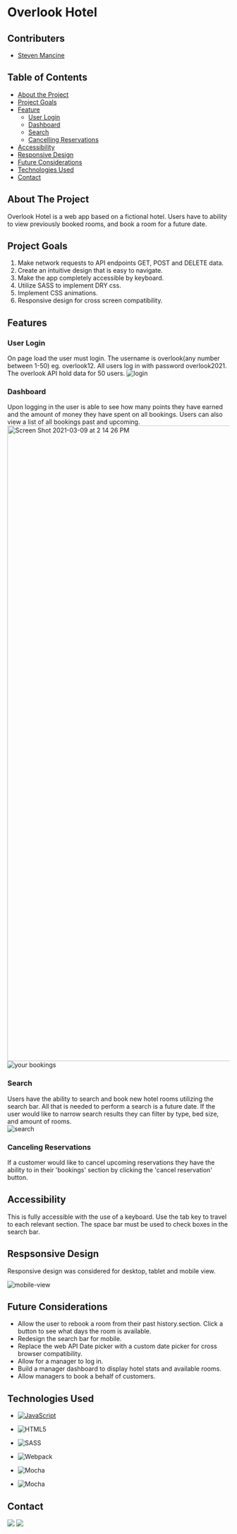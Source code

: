 # Overlook Hotel

## Contributers
* [Steven Mancine](https://github.com/itsnameissteven)

## Table of Contents 

- [About the Project](#about-the-project)
- [Project Goals](#project-goals)
- [Feature](#features)
  - [User Login](#user-login)
  - [Dashboard](#dashboard)
  - [Search](#search)
  - [Cancelling Reservations](#cancelling-reservations)
- [Accessibility](#accessibility)
- [Responsive Design](#responsive-design)
- [Future Considerations](#future-considerations)
- [Technologies Used](#technologies-used)
- [Contact](#contact)

## About The Project
Overlook Hotel is a web app based on a fictional hotel. Users have to ability to view previously booked rooms, and book a room for a future date.   

## Project Goals 
1. Make network requests to API endpoints GET, POST and DELETE data.
2. Create an intuitive design that is easy to navigate.
3. Make the app completely accessible by keyboard.
4. Utilize SASS to implement DRY css.
5. Implement CSS animations.
5. Responsive design for cross screen compatibility.

## Features

### User Login
On page load the user must login. The username is overlook(any number between 1-50) eg. overlook12.
All users log in with password overlook2021.
The overlook API hold data for 50 users.
![login](https://user-images.githubusercontent.com/72312636/110545095-d8533880-80e9-11eb-9421-5315f84882db.gif)

### Dashboard
Upon logging in the user is able to see how many points they have earned and the amount of money they have spent on all bookings.  Users can also view a list of all bookings past and upcoming.
<img width="1439" alt="Screen Shot 2021-03-09 at 2 14 26 PM" src="https://user-images.githubusercontent.com/72312636/110545203-fd47ab80-80e9-11eb-83d8-8afb497a70d2.png">
![your bookings](https://user-images.githubusercontent.com/72312636/110545262-16505c80-80ea-11eb-95fe-3ba4d205df3d.gif)

### Search 
Users have the ability to search and book new hotel rooms utilizing the search bar. All that is needed to perform a search is a future date.  If the user would like to narrow search results they can filter by type, bed size, and amount of rooms.  
![search](https://user-images.githubusercontent.com/72312636/110545434-5283bd00-80ea-11eb-8bc4-f239d61d10cb.gif)

### Canceling Reservations
If a customer would like to cancel upcoming reservations they have the ability to in their 'bookings' section by clicking the 'cancel reservation' button.

## Accessibility
This is fully accessible with the use of a keyboard. Use the tab key to travel to each relevant section. The space bar must be used to check boxes in the search bar.

## Respsonsive Design 
Responsive design was considered for desktop, tablet and mobile view.

![mobile-view](https://user-images.githubusercontent.com/72312636/110545778-d5a51300-80ea-11eb-9f39-e52ba59ca025.gif)

## Future Considerations
* Allow the user to rebook a room from their past history.section. Click a button to see what days the room is available.
* Redesign the search bar for mobile.
* Replace the web API Date picker with a custom date picker for cross browser compatibility. 
* Allow for a manager to log in.
* Build a manager dashboard to display hotel stats and available rooms. 
* Allow managers to book a behalf of customers.

## Technologies Used

- [![JavaScript](https://img.shields.io/badge/javascript%20-%23323330.svg?&style=for-the-badge&logo=javascript&logoColor=%23F7DF1E)](https://www.javascript.com/)

- ![HTML5](https://img.shields.io/badge/html5%20-%23E34F26.svg?&style=for-the-badge&logo=html5&logoColor=white)

- ![SASS](https://img.shields.io/badge/SASS%20-hotpink.svg?&style=for-the-badge&logo=SASS&logoColor=white)

- ![Webpack](https://img.shields.io/badge/webpack%20-%238DD6F9.svg?&style=for-the-badge&logo=webpack&logoColor=black)

- ![Mocha](https://img.shields.io/badge/-mocha-%238D6748?&style=for-the-badge&logo=mocha&logoColor=white)

- ![Mocha](https://img.shields.io/badge/node.js%20-%2343853D.svg?&style=for-the-badge&logo=node.js&logoColor=white)

## Contact


[<img src="https://img.shields.io/badge/LinkedIn-steven--mancine-informational?style=for-the-badge&labelColor=black&logo=linkedin&logoColor=0077b5&&color=0FBBD6"/>][linkedin3]
[<img src="https://img.shields.io/badge/Github-itsnameissteven-informational?style=for-the-badge&labelColor=black&logo=github&color=8B0BD5"/>][github3]
<!--Personal Definitions -->
[linkedin3]: https://www.linkedin.com/in/steven-mancine-13509521/
[github3]: https://github.com/itsnameissteven
